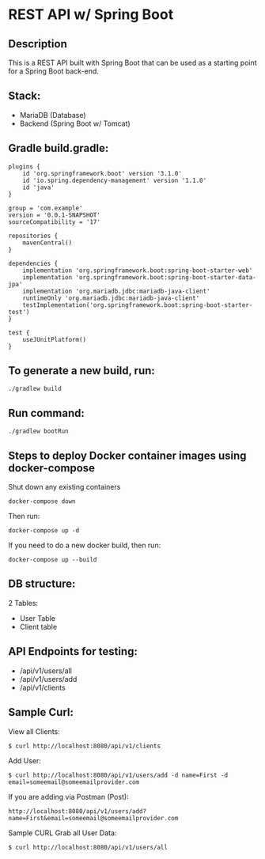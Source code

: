 # REST API w/ Spring Boot

## Description

This is a REST API built with Spring Boot that can be used as a starting point for a Spring Boot back-end.

## Stack:
- MariaDB (Database)
- Backend (Spring Boot w/ Tomcat)

## Gradle build.gradle:
```
plugins {
	id 'org.springframework.boot' version '3.1.0'
	id 'io.spring.dependency-management' version '1.1.0'
	id 'java'
}

group = 'com.example'
version = '0.0.1-SNAPSHOT'
sourceCompatibility = '17'

repositories {
	mavenCentral()
}

dependencies {
	implementation 'org.springframework.boot:spring-boot-starter-web'
	implementation 'org.springframework.boot:spring-boot-starter-data-jpa'
	implementation 'org.mariadb.jdbc:mariadb-java-client'
	runtimeOnly 'org.mariadb.jdbc:mariadb-java-client'
	testImplementation('org.springframework.boot:spring-boot-starter-test')
}

test {
	useJUnitPlatform()
}
```

## To generate a new build, run:
```
./gradlew build
```

## Run command:
```
./gradlew bootRun
```

## Steps to deploy Docker container images using docker-compose
Shut down any existing containers
```
docker-compose down
```
Then run:
```
docker-compose up -d
```
If you need to do a new docker build, then run: 
```
docker-compose up --build
```


## DB structure: 
2 Tables:
- User Table 
- Client table

## API Endpoints for testing:
- /api/v1/users/all
- /api/v1/users/add 
- /api/v1/clients

## Sample Curl:

View all Clients: 
```
$ curl http://localhost:8080/api/v1/clients
```

Add User:
```
$ curl http://localhost:8080/api/v1/users/add -d name=First -d email=someemail@someemailprovider.com
```

If you are adding via Postman (Post):
```
http://localhost:8080/api/v1/users/add?name=First&email=someemail@someemailprovider.com
```

Sample CURL Grab all User Data:
```
$ curl http://localhost:8080/api/v1/users/all
```


